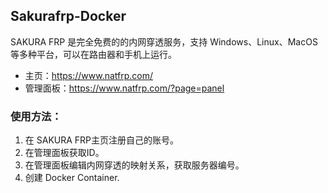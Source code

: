 ## Sakurafrp-Docker

SAKURA FRP 是完全免费的的内网穿透服务，支持 Windows、Linux、MacOS 等多种平台，可以在路由器和手机上运行。

 - 主页：https://www.natfrp.com/    
 - 管理面板：https://www.natfrp.com/?page=panel

### 使用方法：

1. 在 SAKURA FRP主页注册自己的账号。
2. 在管理面板获取ID。
3. 在管理面板编辑内网穿透的映射关系，获取服务器编号。
4. 创建 Docker Container.
